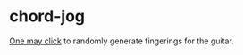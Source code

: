 # chord-jog

[One may click](https://codepen.io/beumuth/full/LYNLKjJ) to randomly generate fingerings for the guitar.
